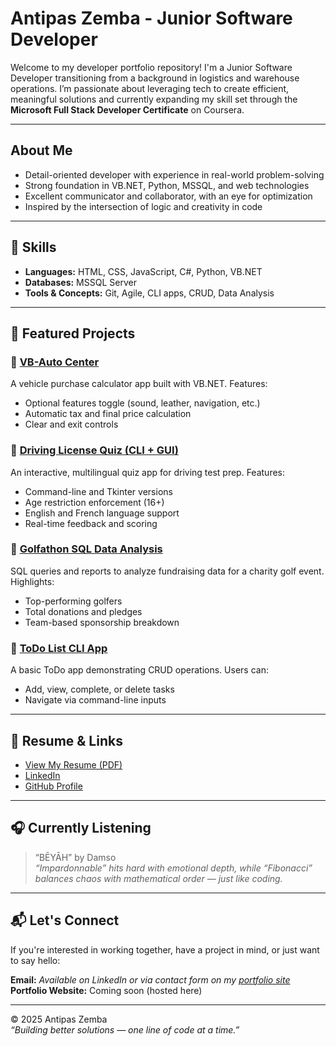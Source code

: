 # Antipas Zemba - Junior Software Developer

Welcome to my developer portfolio repository! I'm a Junior Software Developer transitioning from a background in logistics and warehouse operations. I’m passionate about leveraging tech to create efficient, meaningful solutions and currently expanding my skill set through the **Microsoft Full Stack Developer Certificate** on Coursera.

---

## About Me

- Detail-oriented developer with experience in real-world problem-solving
- Strong foundation in VB.NET, Python, MSSQL, and web technologies
- Excellent communicator and collaborator, with an eye for optimization
- Inspired by the intersection of logic and creativity in code

---

## 📌 Skills

- **Languages:** HTML, CSS, JavaScript, C#, Python, VB.NET
- **Databases:** MSSQL Server
- **Tools & Concepts:** Git, Agile, CLI apps, CRUD, Data Analysis

---

## 🚀 Featured Projects

### 🔹 [VB-Auto Center](https://github.com/AntipasZemba/VB-AutoCenter)
A vehicle purchase calculator app built with VB.NET. Features:
- Optional features toggle (sound, leather, navigation, etc.)
- Automatic tax and final price calculation
- Clear and exit controls

### 🔹 [Driving License Quiz (CLI + GUI)](https://github.com/AntipasZemba/DriverLicenseQuiz-with-tkinter)
An interactive, multilingual quiz app for driving test prep. Features:
- Command-line and Tkinter versions
- Age restriction enforcement (16+)
- English and French language support
- Real-time feedback and scoring

### 🔹 [Golfathon SQL Data Analysis](https://github.com/AntipasZemba1/Golfathon)
SQL queries and reports to analyze fundraising data for a charity golf event. Highlights:
- Top-performing golfers
- Total donations and pledges
- Team-based sponsorship breakdown

### 🔹 [ToDo List CLI App](https://github.com/AntipasZemba1/ToDoList)
A basic ToDo app demonstrating CRUD operations. Users can:
- Add, view, complete, or delete tasks
- Navigate via command-line inputs

---

## 📄 Resume & Links

- [View My Resume (PDF)](/Antipas.pdf)
- [LinkedIn](https://www.linkedin.com/in/antipas-zemba)
- [GitHub Profile](https://github.com/AntipasZemba1)

---

## 🎧 Currently Listening

> “BĒYĀH” by Damso  
> _“Impardonnable” hits hard with emotional depth, while “Fibonacci” balances chaos with mathematical order — just like coding._

---

## 📬 Let's Connect

If you're interested in working together, have a project in mind, or just want to say hello:

**Email:** _Available on LinkedIn or via contact form on my [portfolio site](#)_  
**Portfolio Website:** Coming soon (hosted here)

---

&copy; 2025 Antipas Zemba  
_“Building better solutions — one line of code at a time.”_
